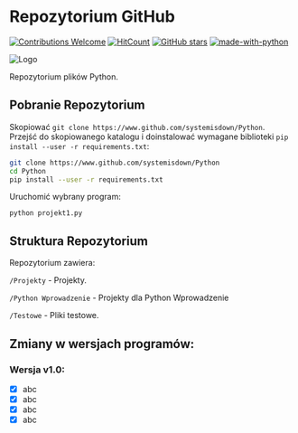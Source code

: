 # Repozytorium GitHub

[![Contributions Welcome](https://img.shields.io/badge/contributions-welcome-brightgreen.svg?style=round)](https://github.com/systemisdown/Python/issues)
[![HitCount](http://hits.dwyl.com/systemisdown/Python.svg)](http://hits.dwyl.com/systemisdown/Python)
[![GitHub stars](https://img.shields.io/github/stars/systemisdown/Python.svg?style=social&label=Star&maxAge=2592000)](https://GitHub.com/systemisdown/Python/stargazers/)
[![made-with-python](https://img.shields.io/badge/Made%20with-Python-1f425f.svg)](https://www.python.org/)

![Logo](https://github.com/systemisdown/Python/blob/main/MalDB-Logo-Thumb.png)

Repozytorium plików Python.


## Pobranie Repozytorium

Skopiować `git clone https://www.github.com/systemisdown/Python`. Przejść do skopiowanego katalogu i doinstalować wymagane biblioteki `pip install --user -r requirements.txt`:

```bash
git clone https://www.github.com/systemisdown/Python
cd Python
pip install --user -r requirements.txt
```

Uruchomić wybrany program:

`python projekt1.py`


## Struktura Repozytorium
Repozytorium zawiera:

`/Projekty` - Projekty.

`/Python Wprowadzenie` - Projekty dla Python Wprowadzenie

`/Testowe` -  Pliki testowe.  




## Zmiany w wersjach programów:

### Wersja v1.0:
- [x] abc
- [x] abc
- [x] abc
- [x] abc
